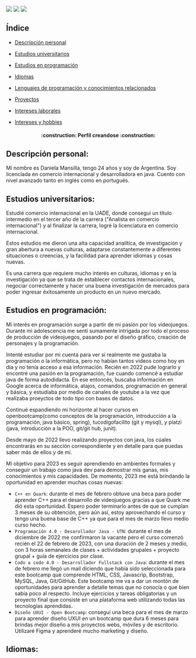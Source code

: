 <p align="left">
   <img src="https://img.shields.io/badge/LENGUAJE BASE-EN%20JAVA-blue">
   <img src="https://img.shields.io/badge/Área 1-%20 PROGRAMACIÓN-red">
   <img src="https://img.shields.io/badge/Área 2-%20 COMERCIO INTERNACIONAL-purple">
 </p>

   

 ## Índice 

* [Descripción personal](#descripción-personal)

* [Estudios universitarios](#Estudios-universitarios)

* [Estudios en programación](#Estudios-programación)

* [Idiomas](#Idiomas)

* [Lenguajes de programación y conocimientos relacionados](#Lenguajes-de-programación-y-conocimientos-relacionados)

* [Proyectos](#Proyectos)

* [Intereses laborales](#intereses-laborales)

* [Intereses y hobbies](#intereses-y-hobbies)


<h4 align="center">
:construction: Perfil creandose :construction:
</h4>


## Descripción personal:
 Mi nombre es Daniela Mansilla, tengo 24 años y soy de Argentina. Soy licenciada en comercio internacional y desarrolladora en java. Cuento con nivel avanzado tanto en inglés como en portugués.
 
## Estudios universitarios:
Estudié comercio internacional en la UADE, donde conseguí un título intermedio en el tercer año de la carrera ("Analista en comercio internacional") y al finalizar la carrera, logré la licenciatura en comercio internacional. 

Estos estudios me dieron una alta capacidad analítica, de investigación y gran abertura a nuevas culturas, adaptarse constantemente a diferentes situaciones o creencias, y la facilidad para aprender idiomas y cosas nuevas.

Es una carrera que requiere mucho interés en culturas, idiomas y en la investigación ya que se trata de establecer contactos internacionales, negociar correctamente y hacer una buena investigación de mercados para poder ingresar éxitosamente un producto en un nuevo mercado.

## Estudios en programación:
Mi interés en programación surge a partir de mi pasión por los videojuegos. Durante mi adolescencia me sentí sumamente intrigada por todo el proceso de producción de videojuegos, pasando por el diseño gráfico, creación de personajes y la programación. 

Intenté estudiar por mi cuenta para ver si realmente me gustaba la programación o la informática, pero no habían tantos videos como hoy en día y no tenía acceso a esa información. Recién en 2022 pude lograrlo y encontré una pasión en la programación, fue cuando comencé a estudiar java de forma autodidacta. En ese entoncés, buscaba información en Google acerca de informática, atajos, comandos, programación en general y básica, y estudiaba por medio de canales de youtube a la vez que realizaba proeyctos de todo tipo con bases de datos. 

Continué espandiendo mi horizonte al hacer cursos en openbootcamp(como conceptos de la programación, introducción a la programación, java básico, spring), tucodigofacilito (git y mysql), y platzi (java, introducción a la POO, git/git hub, junit).

Desde mayo de 2022 llevo realizando proyectos con java, los cúales encontrarás en su sección correspondiente y en detalle para que puedas saber más de ellos y de mi. 

Mi objetivo para 2023 es seguir aprendiendo en ambientes formales y conseguir un trabajo como java dev para demostrar mis ganas, mis conocimientos y mis capacidades. De momento, 2023 me está brindando la oportunidad en aprender muchas cosas nuevas:

- `C++ en Quark`: durante el mes de febrero obtuve una beca para poder aprender C++ para el desarrollo de videojuegos gracias a que Quark me dió esta oportunidad. Espero poder terminarlo antes de que se cumplan 3 meses de su obtención, pero aún así, estoy aprovechando el curso y tengo una buena base de C++ ya que para el mes de marzo llevo medio curso hecho.
- `Programación 4.0 - Desarollador Java - UTN`: durante el mes de diciembre de 2022 me confirmaron la vacante pero el curso comenzó recién el 22 de febrero de 2023, con una duración de 2 meses y medio, con 3 horas semanales de clases + actividades grupales + proyecto grupal + guía de ejercicios por clase.
- `Codo a codo 4.0 - Desarrollador Fullstack con Java`: durante el mes de febrero me llegó un mail diciendo que había sido seleccionada para este bootcamp que comprende HTML, CSS, Javascrip, Bootstrap, MySQL, Java, Git/GitHub. Este bootcamp me va a dar un montón de oportunidades para aprender a detalle temas que no conocía o que bien sabía poco al respecto. Incluye ejercicios y tareas obligatorias y un proyecto final que consiste en una plataforma web utilizando todas las tecnologías aprendidas.
- `Diseño UXUI - Open Bootcamp`: conseguí una beca para el mes de marzo para aprender diseño UXUI en un bootcamp que dura 6 meses para brindas mejor diseño a mis proyectos webs, móviles y de escritorio. Utilizaré Figma y aprenderé mucho marketing y diseño.


## Idiomas:
